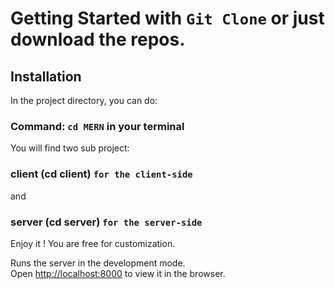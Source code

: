 # Getting Started with `Git Clone` or just download the repos.

## Installation

In the project directory, you can do:

### Command: `cd MERN` in your terminal

You will find two sub project:

### client (cd client) `for the client-side`

and

### server (cd server) `for the server-side`

Enjoy it ! You are free for customization.

Runs the server in the development mode.\
Open [http://localhost:8000](http://localhost:8000) to view it in the browser.
